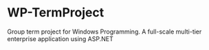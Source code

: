 # WP-TermProject
Group term project for Windows Programming. A full-scale multi-tier enterprise application using ASP.NET
